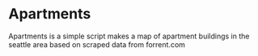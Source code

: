 Apartments
==========

Apartments is a simple script makes a map of apartment buildings in the seattle area based on scraped data from forrent.com

